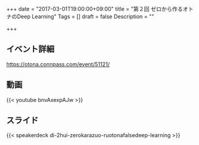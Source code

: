 +++
date = "2017-03-01T19:00:00+09:00"
title = "第２回 ゼロから作るオトナのDeep Learning"
Tags = []
draft = false
Description = ""

+++

## イベント詳細
https://otona.connpass.com/event/51121/

## 動画
{{< youtube bnvAxexpAJw >}}

## スライド
{{< speakerdeck di-2hui-zerokarazuo-ruotonafalsedeep-learning >}}
